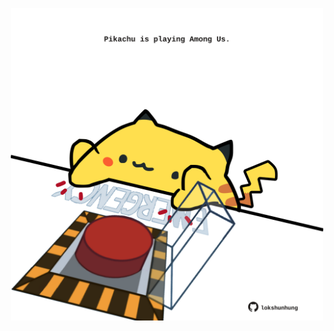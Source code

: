 <!-- built at 12/06/2025, 11:00:31 UTC -->
<p align="center">
  <img width="500" height="500" src="./ReadmeImage.svg">
</p>
